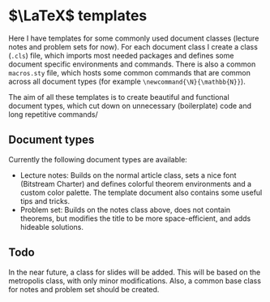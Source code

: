 # $\LaTeX$ templates

Here I have templates for some commonly used document classes (lecture notes and problem sets for now). For each document class I create a class (`.cls`) file, which imports most needed packages and defines some document specific environments and commands. There is also a common `macros.sty` file, which hosts some common commands that are common across all document types (for example `\newcommand{\N}{\mathbb{N}}`).

The aim of all these templates is to create beautiful and functional document types, which cut down on unnecessary (boilerplate) code and long repetitive commands/

## Document types

Currently the following document types are available:
- Lecture notes: Builds on the normal article class, sets a nice font (Bitstream Charter) and defines colorful theorem environments and a custom color palette. The template document also contains some useful tips and tricks.
- Problem set: Builds on the notes class above, does not contain theorems, but modifies the title to be more space-efficient, and adds hideable solutions.

## Todo

In the near future, a class for slides will be added. This will be based on the metropolis class, with only minor modifications. Also, a common base class for notes and problem set should be created.